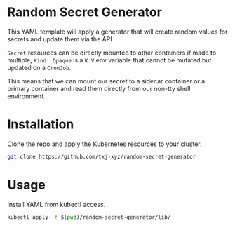 # Random Secret Generator
This YAML template will apply a generator that will create random values for secrets and update them via the API

`Secret` resources can be directly mounted to other containers if made to multiple, `Kind: Opaque` is a `K:V` env variable that cannot be mutated but updated on a `CronJob`. 

This means that we can mount our secret to a sidecar container or a primary container and read them directly from our non-tty shell environment.

# Installation
Clone the repo and apply the Kubernetes resources to your cluster.
```bash
git clone https://github.com/txj-xyz/random-secret-generator
```

# Usage
Install YAML from kubectl access.
```bash
kubectl apply -f $(pwd)/random-secret-generator/lib/
```

